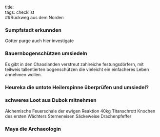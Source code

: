 title:   
tags: checklist  
##Rückweg aus dem Norden
### Sumpfstadt erkunnden
Götter purge auch hier investigate
### Bauernbogenschützen umsiedeln  
Es gibt in den Chaoslanden verstreut zahlreiche festungsdörfern, mit teilweis tallentierten bogenschützen die vieleicht ein einfacheres Leben annehmen wollen.  
### Heureka die untote Heilerspinne überprüfen und umsiedel?   
### schweres Loot aus Dubok mitnehmen
Alchemische Feuerschale der ewigen Reaktion
40kg Titanschrott
Knochen des ersten Wächters
Sterneneisen
Säckeweise Drachenpfeffer
### Maya die Archaeologin